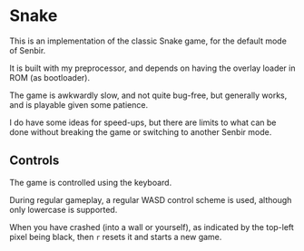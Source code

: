 Snake
=====

This is an implementation of the classic Snake game, for the default mode of
Senbir.

It is built with my preprocessor, and depends on having the overlay loader in
ROM (as bootloader).

The game is awkwardly slow, and not quite bug-free, but generally works, and
is playable given some patience.

I do have some ideas for speed-ups, but there are limits to what can be done
without breaking the game or switching to another Senbir mode.

## Controls

The game is controlled using the keyboard.

During regular gameplay, a regular WASD control scheme is used, although only
lowercase is supported.

When you have crashed (into a wall or yourself), as indicated by the top-left
pixel being black, then `r` resets it and starts a new game.
